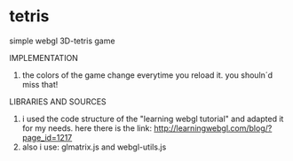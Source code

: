 # tetris
simple webgl 3D-tetris game

IMPLEMENTATION
1. the colors of the game change everytime you reload it. you shouln´d miss that! 

LIBRARIES AND SOURCES
1. i used the code structure of the "learning webgl tutorial" and adapted it for my needs. here there is the link: http://learningwebgl.com/blog/?page_id=1217
2. also i use: glmatrix.js and webgl-utils.js
